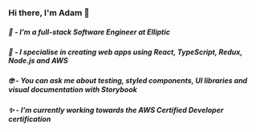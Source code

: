 ### Hi there, I'm Adam 👋

##### 🌱 - I’m a full-stack Software Engineer at Elliptic
##### 👀 - I specialise in creating web apps using React, TypeScript, Redux, Node.js and AWS
##### 🤓 - You can ask me about testing, styled components, UI libraries and visual documentation with Storybook
##### ✨ - I’m currently working towards the AWS Certified Developer certification
